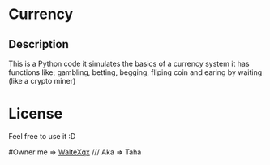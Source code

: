 # Currency
## Description
This is a Python code it simulates the basics of a 
currency system it has functions like; gambling, betting,
begging, fliping coin and earing by waiting (like a crypto miner)

# License
Feel free to use it :D

#Owner
me => [WalteXqx](https://github.com/WalteXqx) /// Aka => Taha